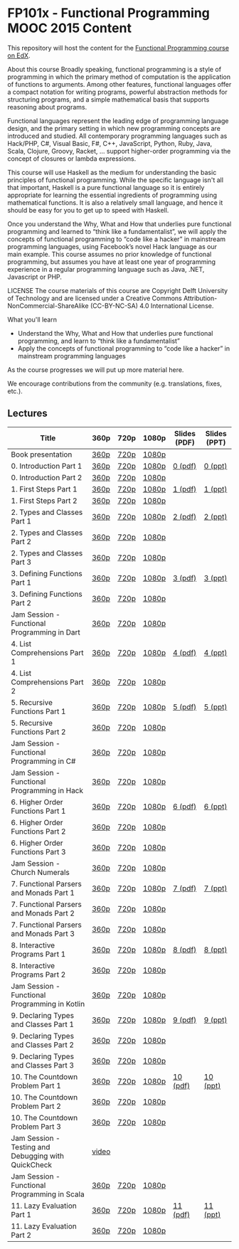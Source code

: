 # FP101x - Functional Programming MOOC 2015 Content

This repository will host the content for the [Functional Programming course on EdX](https://www.edx.org/course/introduction-functional-programming-delftx-fp101x-0).

About this course
Broadly speaking, functional programming is a style of programming in which the primary method of computation is the application of functions to arguments. Among other features, functional languages offer a compact notation for writing programs, powerful abstraction methods for structuring programs, and a simple mathematical basis that supports reasoning about programs.

Functional languages represent the leading edge of programming language design, and the primary setting in which new programming concepts are introduced and studied. All contemporary programming languages such as Hack/PHP, C#, Visual Basic, F#, C++, JavaScript, Python, Ruby, Java, Scala, Clojure, Groovy, Racket, … support higher-order programming via the concept of closures or lambda expressions.

This course will use Haskell as the medium for understanding the basic principles of functional programming. While the specific language isn't all that important, Haskell is a pure functional language so it is entirely appropriate for learning the essential ingredients of programming using mathematical functions. It is also a relatively small language, and hence it should be easy for you to get up to speed with Haskell.

Once you understand the Why, What and How that underlies pure functional programming and learned to “think like a fundamentalist”, we will apply the concepts of functional programming to “code like a hacker” in mainstream programming languages, using Facebook’s novel Hack language as our main example. This course assumes no prior knowledge of functional programming, but assumes you have at least one year of programming experience in a regular programming language such as Java, .NET, Javascript or PHP.

LICENSE
The course materials of this course are Copyright Delft University of Technology and are licensed under a Creative Commons Attribution-NonCommercial-ShareAlike (CC-BY-NC-SA) 4.0 International License.

What you'll learn  
- Understand the Why, What and How that underlies pure functional programming, and learn to “think like a fundamentalist”  
- Apply the concepts of functional programming to “code like a hacker” in mainstream programming languages

As the course progresses we will put up more material here.

We encourage contributions from the community (e.g. translations, fixes, etc.).


Lectures
--------

| Title            | 360p | 720p | 1080p | Slides (PDF) | Slides (PPT) |
|------------------|------|------|-------|-------|-------|
| Book presentation | [360p](http://delftxdownloads.tudelft.nl/FP101x-FunctionalProgramming/Week1/FP101x-BookPresentation-ProgrammingInHaskell-video.360.mp4) | [720p](http://delftxdownloads.tudelft.nl/FP101x-FunctionalProgramming/Week1/FP101x-BookPresentation-ProgrammingInHaskell-video.720.mp4) | [1080p](http://delftxdownloads.tudelft.nl/FP101x-FunctionalProgramming/Week1/FP101x-BookPresentation-ProgrammingInHaskell-video.mp4) | | |
| 0. Introduction Part 1 | [360p](http://delftxdownloads.tudelft.nl/FP101x-FunctionalProgramming/Week0/FP101x-chapter0-part1-video.360.mp4) | [720p](http://delftxdownloads.tudelft.nl/FP101x-FunctionalProgramming/Week0/FP101x-chapter0-part1-video.720.mp4) | [1080p](http://delftxdownloads.tudelft.nl/FP101x-FunctionalProgramming/Week0/FP101x-chapter0-part1-video.mp4) | [0 (pdf)](slides/Chapter0.pdf) | [0 (ppt)](slides/Chapter0.pptx) |  
| 0. Introduction Part 2 | [360p](http://delftxdownloads.tudelft.nl/FP101x-FunctionalProgramming/Week0/FP101x-chapter0-part2-video.360.mp4) | [720p](http://delftxdownloads.tudelft.nl/FP101x-FunctionalProgramming/Week0/FP101x-chapter0-part2-video.720.mp4) | [1080p](http://delftxdownloads.tudelft.nl/FP101x-FunctionalProgramming/Week0/FP101x-chapter0-part2-video.mp4) | | |
| 1. First Steps Part 1 | [360p](http://delftxdownloads.tudelft.nl/FP101x-FunctionalProgramming/Week0/FP101x-chapter1-part1-video.360.mp4) | [720p](http://delftxdownloads.tudelft.nl/FP101x-FunctionalProgramming/Week0/FP101x-chapter1-part1-video.720.mp4) | [1080p](http://delftxdownloads.tudelft.nl/FP101x-FunctionalProgramming/Week0/FP101x-chapter1-part1-video.mp4) | [1 (pdf)](slides/Chapter1.pdf) | [1 (ppt)](slides/Chapter1.pptx) | 
| 1. First Steps Part 2 | [360p](http://delftxdownloads.tudelft.nl/FP101x-FunctionalProgramming/Week0/FP101x-chapter1-part2-video.360.mp4) | [720p](http://delftxdownloads.tudelft.nl/FP101x-FunctionalProgramming/Week0/FP101x-chapter1-part2-video.720.mp4) | [1080p](http://delftxdownloads.tudelft.nl/FP101x-FunctionalProgramming/Week0/FP101x-chapter1-part2-video.mp4) | | |
| 2. Types and Classes Part 1 | [360p](http://delftxdownloads.tudelft.nl/FP101x-FunctionalProgramming/Week1/FP101x-chapter2-part1-video.360.mp4) | [720p](http://delftxdownloads.tudelft.nl/FP101x-FunctionalProgramming/Week1/FP101x-chapter2-part1-video.720.mp4) | [1080p](http://delftxdownloads.tudelft.nl/FP101x-FunctionalProgramming/Week1/FP101x-chapter2-part1-video.mp4) |  [2 (pdf)](slides/Chapter2.pdf) | [2 (ppt)](slides/Chapter2.pptx) |
| 2. Types and Classes Part 2 | [360p](http://delftxdownloads.tudelft.nl/FP101x-FunctionalProgramming/Week1/FP101x-chapter2-part2-video.360.mp4) | [720p](http://delftxdownloads.tudelft.nl/FP101x-FunctionalProgramming/Week1/FP101x-chapter2-part2-video.720.mp4) | [1080p](http://delftxdownloads.tudelft.nl/FP101x-FunctionalProgramming/Week1/FP101x-chapter2-part2-video.mp4) | | |
| 2. Types and Classes Part 3 | [360p](http://delftxdownloads.tudelft.nl/FP101x-FunctionalProgramming/Week1/FP101x-chapter2-part3-video.360.mp4) | [720p](http://delftxdownloads.tudelft.nl/FP101x-FunctionalProgramming/Week1/FP101x-chapter2-part3-video.720.mp4) | [1080p](http://delftxdownloads.tudelft.nl/FP101x-FunctionalProgramming/Week1/FP101x-chapter2-part3-video.mp4) | | |
| 3. Defining Functions Part 1 | [360p](http://delftxdownloads.tudelft.nl/FP101x-FunctionalProgramming/Week1/FP101x-chapter3-part1-video.360.mp4) | [720p](http://delftxdownloads.tudelft.nl/FP101x-FunctionalProgramming/Week1/FP101x-chapter3-part1-video.720.mp4) | [1080p](http://delftxdownloads.tudelft.nl/FP101x-FunctionalProgramming/Week1/FP101x-chapter3-part1-video.mp4) | [3 (pdf)](slides/Chapter3.pdf) | [3 (ppt)](slides/Chapter3.pptx) |
| 3. Defining Functions Part 2 | [360p](http://delftxdownloads.tudelft.nl/FP101x-FunctionalProgramming/Week1/FP101x-chapter3-part2-video.360.mp4) | [720p](http://delftxdownloads.tudelft.nl/FP101x-FunctionalProgramming/Week1/FP101x-chapter3-part2-video.720.mp4) | [1080p](http://delftxdownloads.tudelft.nl/FP101x-FunctionalProgramming/Week1/FP101x-chapter3-part2-video.mp4) | | |
| Jam Session - Functional Programming in Dart | [360p](http://delftxdownloads.tudelft.nl/FP101x-FunctionalProgramming/Week1/FP101x-ProgramLanguages-Dart-video.360.mp4) |  [720p](http://delftxdownloads.tudelft.nl/FP101x-FunctionalProgramming/Week1/FP101x-ProgramLanguages-Dart-video.720.mp4) |  [1080p](http://delftxdownloads.tudelft.nl/FP101x-FunctionalProgramming/Week1/FP101x-ProgramLanguages-Dart-video.mp4) | | |
| 4. List Comprehensions Part 1 | [360p](http://delftxdownloads.tudelft.nl/FP101x-FunctionalProgramming/Week2/FP101x-chapter4-part1-video.360.mp4) | [720p](http://delftxdownloads.tudelft.nl/FP101x-FunctionalProgramming/Week2/FP101x-chapter4-part1-video.720.mp4) | [1080p](http://delftxdownloads.tudelft.nl/FP101x-FunctionalProgramming/Week2/FP101x-chapter4-part1-video.mp4) | [4 (pdf)](slides/Chapter4.pdf) | [4 (ppt)](slides/Chapter4.pptx) |
| 4. List Comprehensions Part 2 | [360p](http://delftxdownloads.tudelft.nl/FP101x-FunctionalProgramming/Week2/FP101x-chapter4-part2-video.360.mp4) | [720p](http://delftxdownloads.tudelft.nl/FP101x-FunctionalProgramming/Week2/FP101x-chapter4-part2-video.720.mp4) | [1080p](http://delftxdownloads.tudelft.nl/FP101x-FunctionalProgramming/Week2/FP101x-chapter4-part2-video.mp4) | | |
| 5. Recursive Functions Part 1 | [360p](http://delftxdownloads.tudelft.nl/FP101x-FunctionalProgramming/Week2/FP101x-chapter5-part1-video.360.mp4) | [720p](http://delftxdownloads.tudelft.nl/FP101x-FunctionalProgramming/Week2/FP101x-chapter5-part1-video.720.mp4) | [1080p](http://delftxdownloads.tudelft.nl/FP101x-FunctionalProgramming/Week2/FP101x-chapter5-part1-video.mp4) | [5 (pdf)](slides/Chapter5.pdf) | [5 (ppt)](slides/Chapter5.pptx) |
| 5. Recursive Functions Part 2 | [360p](http://delftxdownloads.tudelft.nl/FP101x-FunctionalProgramming/Week2/FP101x-chapter5-part2-video.360.mp4) | [720p](http://delftxdownloads.tudelft.nl/FP101x-FunctionalProgramming/Week2/FP101x-chapter5-part2-video.720.mp4) | [1080p](http://delftxdownloads.tudelft.nl/FP101x-FunctionalProgramming/Week2/FP101x-chapter5-part2-video.mp4) | | |
| Jam Session - Functional Programming in C# | [360p](http://delftxdownloads.tudelft.nl/FP101x-FunctionalProgramming/Week1/FP101x-ProgramLanguages-CSharp-video.360.mp4) | [720p](http://delftxdownloads.tudelft.nl/FP101x-FunctionalProgramming/Week1/FP101x-ProgramLanguages-CSharp-video.720.mp4) | [1080p](http://delftxdownloads.tudelft.nl/FP101x-FunctionalProgramming/Week1/FP101x-ProgramLanguages-CSharp-video.mp4) | | |
| Jam Session - Functional Programming in Hack | [360p](http://delftxdownloads.tudelft.nl/FP101x-FunctionalProgramming/Week2/FP101x-ProgramLanguages-Hack-video.360.mp4) | [720p](http://delftxdownloads.tudelft.nl/FP101x-FunctionalProgramming/Week2/FP101x-ProgramLanguages-Hack-video.720.mp4) | [1080p](http://delftxdownloads.tudelft.nl/FP101x-FunctionalProgramming/Week2/FP101x-ProgramLanguages-Hack-video.mp4) | | |
| 6. Higher Order Functions Part 1 | [360p](http://delftxdownloads.tudelft.nl/FP101x-FunctionalProgramming/Week3/FP101x-chapter6-part1-video.360.mp4) | [720p](http://delftxdownloads.tudelft.nl/FP101x-FunctionalProgramming/Week3/FP101x-chapter6-part1-video.720.mp4) | [1080p](http://delftxdownloads.tudelft.nl/FP101x-FunctionalProgramming/Week3/FP101x-chapter6-part1-video.mp4) | [6 (pdf)](slides/Chapter6.pdf) | [6 (ppt)](slides/Chapter6.pptx) |
| 6. Higher Order Functions Part 2 | [360p](http://delftxdownloads.tudelft.nl/FP101x-FunctionalProgramming/Week3/FP101x-chapter6-part2-video.360.mp4) | [720p](http://delftxdownloads.tudelft.nl/FP101x-FunctionalProgramming/Week3/FP101x-chapter6-part2-video.720.mp4) | [1080p](http://delftxdownloads.tudelft.nl/FP101x-FunctionalProgramming/Week3/FP101x-chapter6-part2-video.mp4) | | |
| 6. Higher Order Functions Part 3 | [360p](http://delftxdownloads.tudelft.nl/FP101x-FunctionalProgramming/Week3/FP101x-chapter6-part3-video.360.mp4) | [720p](http://delftxdownloads.tudelft.nl/FP101x-FunctionalProgramming/Week3/FP101x-chapter6-part3-video.720.mp4) | [1080p](http://delftxdownloads.tudelft.nl/FP101x-FunctionalProgramming/Week3/FP101x-chapter6-part3-video.mp4) | | |
| Jam Session - Church Numerals | [360p](http://delftxdownloads.tudelft.nl/FP101x-FunctionalProgramming/Week1/FP101x-StudentDemo-ExerciseHighOrderFunctions-video.360.mp4) | [720p](http://delftxdownloads.tudelft.nl/FP101x-FunctionalProgramming/Week1/FP101x-StudentDemo-ExerciseHighOrderFunctions-video.720.mp4) | [1080p](http://delftxdownloads.tudelft.nl/FP101x-FunctionalProgramming/Week1/FP101x-StudentDemo-ExerciseHighOrderFunctions-video.mp4) | | |
| 7. Functional Parsers and Monads Part 1 | [360p](http://delftxdownloads.tudelft.nl/FP101x-FunctionalProgramming/Week4/FP101x-chapter7-part1-video.360.mp4) | [720p](http://delftxdownloads.tudelft.nl/FP101x-FunctionalProgramming/Week4/FP101x-chapter7-part1-video.720.mp4) | [1080p](http://delftxdownloads.tudelft.nl/FP101x-FunctionalProgramming/Week4/FP101x-chapter7-part1-video.mp4) | [7 (pdf)](slides/Chapter7.pdf) | [7 (ppt)](slides/Chapter7.pptx) |
| 7. Functional Parsers and Monads Part 2 | [360p](http://delftxdownloads.tudelft.nl/FP101x-FunctionalProgramming/Week4/FP101x-chapter7-part2-video.360.mp4) | [720p](http://delftxdownloads.tudelft.nl/FP101x-FunctionalProgramming/Week4/FP101x-chapter7-part2-video.720.mp4) | [1080p](http://delftxdownloads.tudelft.nl/FP101x-FunctionalProgramming/Week4/FP101x-chapter7-part2-video.mp4) | | |
| 7. Functional Parsers and Monads Part 3 | [360p](http://delftxdownloads.tudelft.nl/FP101x-FunctionalProgramming/Week4/FP101x-chapter7-part3-video.360.mp4) | [720p](http://delftxdownloads.tudelft.nl/FP101x-FunctionalProgramming/Week4/FP101x-chapter7-part3-video.720.mp4) | [1080p](http://delftxdownloads.tudelft.nl/FP101x-FunctionalProgramming/Week4/FP101x-chapter7-part3-video.mp4) | | |
| 8. Interactive Programs Part 1 | [360p](http://delftxdownloads.tudelft.nl/FP101x-FunctionalProgramming/Week4/FP101x-chapter8-part1-video.360.mp4) | [720p](http://delftxdownloads.tudelft.nl/FP101x-FunctionalProgramming/Week4/FP101x-chapter8-part1-video.720.mp4) | [1080p](http://delftxdownloads.tudelft.nl/FP101x-FunctionalProgramming/Week4/FP101x-chapter8-part1-video.mp4) | [8 (pdf)](slides/Chapter8.pdf) | [8 (ppt)](slides/Chapter8.pptx) |
| 8. Interactive Programs Part 2 | [360p](http://delftxdownloads.tudelft.nl/FP101x-FunctionalProgramming/Week4/FP101x-chapter8-part2-video.360.mp4) | [720p](http://delftxdownloads.tudelft.nl/FP101x-FunctionalProgramming/Week4/FP101x-chapter8-part2-video.720.mp4) | [1080p](http://delftxdownloads.tudelft.nl/FP101x-FunctionalProgramming/Week4/FP101x-chapter8-part2-video.mp4) | | |
| Jam Session - Functional Programming in Kotlin | [360p](http://delftxdownloads.tudelft.nl/FP101x-FunctionalProgramming/Week4/FP101x-ProgramLanguages-Kotlin-video.360.mp4) | [720p](http://delftxdownloads.tudelft.nl/FP101x-FunctionalProgramming/Week4/FP101x-ProgramLanguages-Kotlin-video.720.mp4) | [1080p](http://delftxdownloads.tudelft.nl/FP101x-FunctionalProgramming/Week4/FP101x-ProgramLanguages-Kotlin-video.mp4) | | |
| 9. Declaring Types and Classes Part 1 | [360p](http://delftxdownloads.tudelft.nl/FP101x-FunctionalProgramming/Week5/FP101x-chapter9-part1-video.360.mp4) | [720p](http://delftxdownloads.tudelft.nl/FP101x-FunctionalProgramming/Week5/FP101x-chapter9-part1-video.720.mp4) | [1080p](http://delftxdownloads.tudelft.nl/FP101x-FunctionalProgramming/Week5/FP101x-chapter9-part1-video.mp4) | [9 (pdf)](slides/Chapter9.pdf) | [9 (ppt)](slides/Chapter9.pptx) |
| 9. Declaring Types and Classes Part 2 | [360p](http://delftxdownloads.tudelft.nl/FP101x-FunctionalProgramming/Week5/FP101x-chapter9-part2-video.360.mp4) | [720p](http://delftxdownloads.tudelft.nl/FP101x-FunctionalProgramming/Week5/FP101x-chapter9-part2-video.720.mp4) | [1080p](http://delftxdownloads.tudelft.nl/FP101x-FunctionalProgramming/Week5/FP101x-chapter9-part2-video.mp4) | | |
| 9. Declaring Types and Classes Part 3 | [360p](http://delftxdownloads.tudelft.nl/FP101x-FunctionalProgramming/Week5/FP101x-chapter9-part3-video.360.mp4) | [720p](http://delftxdownloads.tudelft.nl/FP101x-FunctionalProgramming/Week5/FP101x-chapter9-part3-video.720.mp4) | [1080p](http://delftxdownloads.tudelft.nl/FP101x-FunctionalProgramming/Week5/FP101x-chapter9-part3-video.mp4) | | |
| 10. The Countdown Problem Part 1 | [360p](http://delftxdownloads.tudelft.nl/FP101x-FunctionalProgramming/Week5/FP101x-chapter10-part1-video.360.mp4) | [720p](http://delftxdownloads.tudelft.nl/FP101x-FunctionalProgramming/Week5/FP101x-chapter10-part1-video.720.mp4) | [1080p](http://delftxdownloads.tudelft.nl/FP101x-FunctionalProgramming/Week5/FP101x-chapter10-part1-video.mp4) |  [10 (pdf)](slides/Chapter10.pdf) | [10 (ppt)](slides/Chapter10.pptx) |
| 10. The Countdown Problem Part 2 | [360p](http://delftxdownloads.tudelft.nl/FP101x-FunctionalProgramming/Week5/FP101x-chapter10-part2-video.360.mp4) | [720p](http://delftxdownloads.tudelft.nl/FP101x-FunctionalProgramming/Week5/FP101x-chapter10-part2-video.720.mp4) | [1080p](http://delftxdownloads.tudelft.nl/FP101x-FunctionalProgramming/Week5/FP101x-chapter10-part2-video.mp4) | | |
| 10. The Countdown Problem Part 3 | [360p](http://delftxdownloads.tudelft.nl/FP101x-FunctionalProgramming/Week5/FP101x-chapter10-part3-video.360.mp4) | [720p](http://delftxdownloads.tudelft.nl/FP101x-FunctionalProgramming/Week5/FP101x-chapter10-part3-video.720.mp4) | [1080p](http://delftxdownloads.tudelft.nl/FP101x-FunctionalProgramming/Week5/FP101x-chapter10-part3-video.mp4) | | |
| Jam Session - Testing and Debugging with QuickCheck | [video](https://courses.edx.org/c4x/DelftX/FP101x/asset/Randomized_Testing.mp4) | | | | |
| Jam Session - Functional Programming in Scala | [360p](http://delftxdownloads.tudelft.nl/FP101x-FunctionalProgramming/Week1/FP101x-ProgramLanguages-Scala-video.360.mp4) | [720p](http://delftxdownloads.tudelft.nl/FP101x-FunctionalProgramming/Week1/FP101x-ProgramLanguages-Scala-video.720.mp4) | [1080p](http://delftxdownloads.tudelft.nl/FP101x-FunctionalProgramming/Week1/FP101x-ProgramLanguages-Scala-video.mp4) | | |
| 11. Lazy Evaluation Part 1 | [360p](http://delftxdownloads.tudelft.nl/FP101x-FunctionalProgramming/Week6/FP101x-chapter11-part1-video.360.mp4) | [720p](http://delftxdownloads.tudelft.nl/FP101x-FunctionalProgramming/Week6/FP101x-chapter11-part1-video.720.mp4) | [1080p](http://delftxdownloads.tudelft.nl/FP101x-FunctionalProgramming/Week6/FP101x-chapter11-part1-video.mp4) |  [11 (pdf)](slides/Chapter11.pdf) | [11 (ppt)](slides/Chapter11.pptx) |
| 11. Lazy Evaluation Part 2 | [360p](http://delftxdownloads.tudelft.nl/FP101x-FunctionalProgramming/Week6/FP101x-chapter11-part2-video.360.mp4) | [720p](http://delftxdownloads.tudelft.nl/FP101x-FunctionalProgramming/Week6/FP101x-chapter11-part2-video.720.mp4) | [1080p](http://delftxdownloads.tudelft.nl/FP101x-FunctionalProgramming/Week6/FP101x-chapter11-part2-video.mp4) | | |
